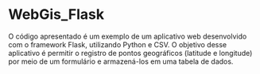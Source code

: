 # WebGis_Flask
O código apresentado é um exemplo de um aplicativo web desenvolvido com o framework Flask, utilizando Python e CSV. O objetivo desse aplicativo é permitir o registro de pontos geográficos (latitude e longitude) por meio de um formulário e armazená-los em uma tabela de dados.
